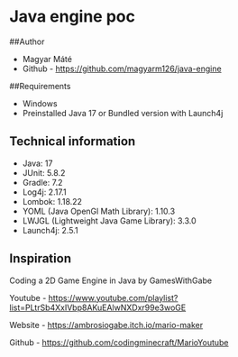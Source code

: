 # Java engine poc

##Author
- Magyar Máté
- Github - https://github.com/magyarm126/java-engine

##Requirements
- Windows
- Preinstalled Java 17 or Bundled version with Launch4j

## Technical information

- Java: 17
- JUnit: 5.8.2
- Gradle: 7.2
- Log4j: 2.17.1
- Lombok: 1.18.22
- YOML (Java OpenGl Math Library): 1.10.3
- LWJGL (Lightweight Java Game Library): 3.3.0
- Launch4j: 2.5.1

## Inspiration
Coding a 2D Game Engine in Java by GamesWithGabe

Youtube - https://www.youtube.com/playlist?list=PLtrSb4XxIVbp8AKuEAlwNXDxr99e3woGE

Website - https://ambrosiogabe.itch.io/mario-maker

Github - https://github.com/codingminecraft/MarioYoutube
